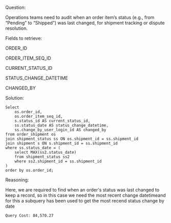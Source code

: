 Question:

Operations teams need to audit when an order item’s status (e.g., from “Pending” to “Shipped”) was last changed, for shipment tracking or dispute resolution.

Fields to retrieve:

ORDER_ID

ORDER_ITEM_SEQ_ID

CURRENT_STATUS_ID

STATUS_CHANGE_DATETIME

CHANGED_BY

Solution:

```
Select
    os.order_id,
    os.order_item_seq_id,
    s.status_id AS current_status_id,
    ss.status_date AS status_change_datetime,
    ss.change_by_user_login_id AS changed_by
from order_shipment os
join shipment_status ss ON os.shipment_id = ss.shipment_id
join shipment s ON s.shipment_id = ss.shipment_id
where ss.status_date = (
    select MAX(ss2.status_date) 
    from shipment_status ss2 
    where ss2.shipment_id = ss.shipment_id
)
order by os.order_id;
```
Reasoning:

Here, we are required to find when an order's status was last changed to keep a record, so in this case we need the most recent change datetimeand for this a subquery has been used to get the most recend status change by date

```
Query Cost: 84,570.27
```
